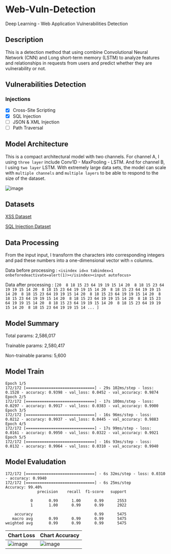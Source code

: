 # Web-Vuln-Detection
Deep Learning - Web Application Vulnerabilities Detection

## Description
This is a detection method that using combine Convolutional Neural Network (CNN) and Long short-term memory (LSTM) to analyze features and relationships in requests from users and predict whether they are vulnerability or not.

## Vulnerabilities Detection 

### Injections

- [x] Cross-Site Scripting
- [x] SQL Injection
- [ ] JSON & XML Injection
- [ ] Path Traversal

## Model Architecture 

This is a compact architectural model with two channels. For channel A, I using ```three layer``` include Conv1D - MaxPooling - LSTM. And for channel B, I using ```two layer``` LSTM. With extremely large data sets, the model can scale with ```multiple channels``` and ```multiple layers``` to be able to respond to the size of the dataset.

![image](https://user-images.githubusercontent.com/31820707/232204671-2010562e-9f42-4a73-b754-8a8b13141c7d.png)

## Datasets

[XSS Dataset](https://www.kaggle.com/datasets/syedsaqlainhussain/cross-site-scripting-xss-dataset-for-deep-learning)

[SQL Injection Dataset](https://www.kaggle.com/datasets/syedsaqlainhussain/sql-injection-dataset)

## Data Processing

From the input input, I transform the characters into corresponding integers and pad these numbers into a one-dimensional vector with ```n``` columns.

Data before processing : ```<isindex id=x tabindex=1 onbeforedeactivate=alert(1)></isindex><input autofocus>``` 

Data after processing : ```[20  8 18 15 23 64 19 19 15 14 20  8 18 15 23 64 19 19 15 14 20  8 18 15
 23 64 19 19 15 14 20  8 18 15 23 64 19 19 15 14 20  8 18 15 23 64 19 19
 15 14 20  8 18 15 23 64 19 19 15 14 20  8 18 15 23 64 19 19 15 14 20  8
 18 15 23 64 19 19 15 14 20  8 18 15 23 64 19 19 15 14 20  8 18 15 23 64
 19 19 15 14 20  8 18 15 23 64 19 19 15 14 20  8 18 15 23 64 19 19 15 14
 ... ]```

## Model Summary

Total params: 2,586,017

Trainable params: 2,580,417

Non-trainable params: 5,600

## Model Train

```
Epoch 1/5
172/172 [==============================] - 29s 102ms/step - loss: 0.1528 - accuracy: 0.9398 - val_loss: 0.0452 - val_accuracy: 0.9874
Epoch 2/5
172/172 [==============================] - 17s 100ms/step - loss: 0.0297 - accuracy: 0.9917 - val_loss: 0.0383 - val_accuracy: 0.9900
Epoch 3/5
172/172 [==============================] - 16s 96ms/step - loss: 0.0212 - accuracy: 0.9937 - val_loss: 0.0445 - val_accuracy: 0.9883
Epoch 4/5
172/172 [==============================] - 17s 99ms/step - loss: 0.0161 - accuracy: 0.9950 - val_loss: 0.0322 - val_accuracy: 0.9921
Epoch 5/5
172/172 [==============================] - 16s 93ms/step - loss: 0.0132 - accuracy: 0.9964 - val_loss: 0.0310 - val_accuracy: 0.9940
```

## Model Evaludation

```
172/172 [==============================] - 6s 32ms/step - loss: 0.0310 - accuracy: 0.9940
172/172 [==============================] - 6s 25ms/step
Accuracy: 99.40%
              precision    recall  f1-score   support

           0       0.99      1.00      0.99      2553
           1       1.00      0.99      0.99      2922

    accuracy                           0.99      5475
   macro avg       0.99      0.99      0.99      5475
weighted avg       0.99      0.99      0.99      5475
```

| Chart Loss | Chart Accuracy  |
|---|---|
| ![image](https://user-images.githubusercontent.com/31820707/232202923-ee412392-a9ab-407f-b09c-a8ea1737fb41.png) | ![image](https://user-images.githubusercontent.com/31820707/232202935-8e789f88-d0e7-48e6-b511-9a2d1c7d8c0e.png) | 


